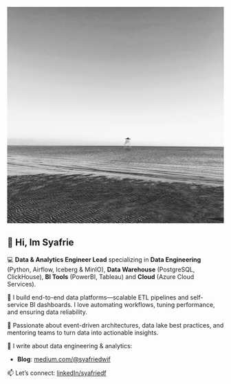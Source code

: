 ![header](https://github.com/syafriedf/syafriedf/blob/main/docs/header.jpg)

## 👋 Hi, Im Syafrie

💻 **Data & Analytics Engineer Lead** specializing in **Data Engineering** (Python, Airflow, Iceberg & MinIO), **Data Warehouse** (PostgreSQL, ClickHouse), **BI Tools** (PowerBI, Tableau) and **Cloud** (Azure Cloud Services).

📡 I build end-to-end data platforms—scalable ETL pipelines and self-service BI dashboards. I love automating workflows, tuning performance, and ensuring data reliability.

🚀 Passionate about event-driven architectures, data lake best practices, and mentoring teams to turn data into actionable insights.

📖 I write about data engineering & analytics:  
- **Blog**: [medium.com/@syafriedwif](https://medium.com/@syafriedwif)

📫 Let’s connect:  [linkedIn/syafriedf](https://www.linkedin.com/in/syafriedf)
